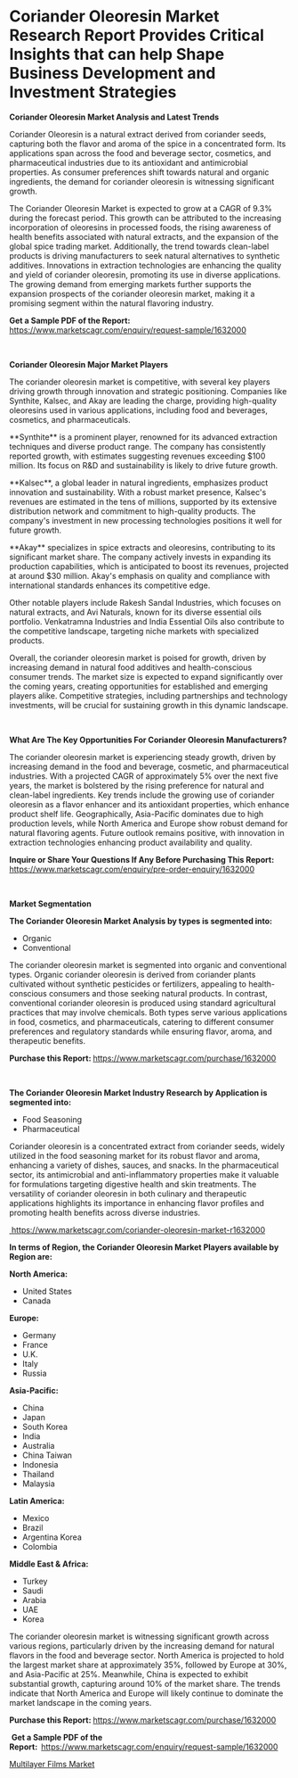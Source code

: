 <p><h1>Coriander Oleoresin Market Research Report Provides Critical Insights that can help Shape Business Development and Investment Strategies</h1></p><p><strong>Coriander Oleoresin Market Analysis and Latest Trends</strong></p>
<p><p>Coriander Oleoresin is a natural extract derived from coriander seeds, capturing both the flavor and aroma of the spice in a concentrated form. Its applications span across the food and beverage sector, cosmetics, and pharmaceutical industries due to its antioxidant and antimicrobial properties. As consumer preferences shift towards natural and organic ingredients, the demand for coriander oleoresin is witnessing significant growth.</p><p>The Coriander Oleoresin Market is expected to grow at a CAGR of 9.3% during the forecast period. This growth can be attributed to the increasing incorporation of oleoresins in processed foods, the rising awareness of health benefits associated with natural extracts, and the expansion of the global spice trading market. Additionally, the trend towards clean-label products is driving manufacturers to seek natural alternatives to synthetic additives. Innovations in extraction technologies are enhancing the quality and yield of coriander oleoresin, promoting its use in diverse applications. The growing demand from emerging markets further supports the expansion prospects of the coriander oleoresin market, making it a promising segment within the natural flavoring industry.</p></p>
<p><strong>Get a Sample PDF of the Report:&nbsp;</strong> <a href="https://www.marketscagr.com/enquiry/request-sample/1632000?utm_campaign=3198&utm_medium=2&utm_source=Github&utm_content=ia&utm_term=02042025&utm_id=coriander-oleoresin">https://www.marketscagr.com/enquiry/request-sample/1632000</a></p>
<p>&nbsp;</p>
<p><strong>Coriander Oleoresin Major Market Players</strong></p>
<p><p>The coriander oleoresin market is competitive, with several key players driving growth through innovation and strategic positioning. Companies like Synthite, Kalsec, and Akay are leading the charge, providing high-quality oleoresins used in various applications, including food and beverages, cosmetics, and pharmaceuticals.</p><p>**Synthite** is a prominent player, renowned for its advanced extraction techniques and diverse product range. The company has consistently reported growth, with estimates suggesting revenues exceeding $100 million. Its focus on R&D and sustainability is likely to drive future growth.</p><p>**Kalsec**, a global leader in natural ingredients, emphasizes product innovation and sustainability. With a robust market presence, Kalsec's revenues are estimated in the tens of millions, supported by its extensive distribution network and commitment to high-quality products. The company's investment in new processing technologies positions it well for future growth.</p><p>**Akay** specializes in spice extracts and oleoresins, contributing to its significant market share. The company actively invests in expanding its production capabilities, which is anticipated to boost its revenues, projected at around $30 million. Akay's emphasis on quality and compliance with international standards enhances its competitive edge.</p><p>Other notable players include Rakesh Sandal Industries, which focuses on natural extracts, and Avi Naturals, known for its diverse essential oils portfolio. Venkatramna Industries and India Essential Oils also contribute to the competitive landscape, targeting niche markets with specialized products.</p><p>Overall, the coriander oleoresin market is poised for growth, driven by increasing demand in natural food additives and health-conscious consumer trends. The market size is expected to expand significantly over the coming years, creating opportunities for established and emerging players alike. Competitive strategies, including partnerships and technology investments, will be crucial for sustaining growth in this dynamic landscape.</p></p>
<p>&nbsp;</p>
<p><strong>What Are The Key Opportunities For Coriander Oleoresin Manufacturers?</strong></p>
<p><p>The coriander oleoresin market is experiencing steady growth, driven by increasing demand in the food and beverage, cosmetic, and pharmaceutical industries. With a projected CAGR of approximately 5% over the next five years, the market is bolstered by the rising preference for natural and clean-label ingredients. Key trends include the growing use of coriander oleoresin as a flavor enhancer and its antioxidant properties, which enhance product shelf life. Geographically, Asia-Pacific dominates due to high production levels, while North America and Europe show robust demand for natural flavoring agents. Future outlook remains positive, with innovation in extraction technologies enhancing product availability and quality.</p></p>
<p><strong>Inquire or Share Your Questions If Any Before Purchasing This Report:</strong> <a href="https://www.marketscagr.com/enquiry/pre-order-enquiry/1632000?utm_campaign=3198&utm_medium=2&utm_source=Github&utm_content=ia&utm_term=02042025&utm_id=coriander-oleoresin">https://www.marketscagr.com/enquiry/pre-order-enquiry/1632000</a></p>
<p>&nbsp;</p>
<p><strong>Market Segmentation</strong></p>
<p><strong>The Coriander Oleoresin Market Analysis by types is segmented into:</strong></p>
<p><ul><li>Organic</li><li>Conventional</li></ul></p>
<p><p>The coriander oleoresin market is segmented into organic and conventional types. Organic coriander oleoresin is derived from coriander plants cultivated without synthetic pesticides or fertilizers, appealing to health-conscious consumers and those seeking natural products. In contrast, conventional coriander oleoresin is produced using standard agricultural practices that may involve chemicals. Both types serve various applications in food, cosmetics, and pharmaceuticals, catering to different consumer preferences and regulatory standards while ensuring flavor, aroma, and therapeutic benefits.</p></p>
<p><strong>Purchase this Report:&nbsp;</strong><a href="https://www.marketscagr.com/purchase/1632000?utm_campaign=3198&utm_medium=2&utm_source=Github&utm_content=ia&utm_term=02042025&utm_id=coriander-oleoresin">https://www.marketscagr.com/purchase/1632000</a></p>
<p>&nbsp;</p>
<p><strong>The Coriander Oleoresin Market Industry Research by Application is segmented into:</strong></p>
<p><ul><li>Food Seasoning</li><li>Pharmaceutical</li></ul></p>
<p><p>Coriander oleoresin is a concentrated extract from coriander seeds, widely utilized in the food seasoning market for its robust flavor and aroma, enhancing a variety of dishes, sauces, and snacks. In the pharmaceutical sector, its antimicrobial and anti-inflammatory properties make it valuable for formulations targeting digestive health and skin treatments. The versatility of coriander oleoresin in both culinary and therapeutic applications highlights its importance in enhancing flavor profiles and promoting health benefits across diverse industries.</p></p>
<p><a href="https://www.marketscagr.com/coriander-oleoresin-market-r1632000?utm_campaign=3198&utm_medium=2&utm_source=Github&utm_content=ia&utm_term=02042025&utm_id=coriander-oleoresin">&nbsp;https://www.marketscagr.com/coriander-oleoresin-market-r1632000</a></p>
<p><strong>In terms of Region, the Coriander Oleoresin Market Players available by Region are:</strong></p>
<p>
    <p> <strong> North America: </strong>
        <ul>
            <li>United States</li>
            <li>Canada</li>
        </ul>
        </p> 
    <p> <strong> Europe: </strong>
        <ul>
            <li>Germany</li>
            <li>France</li>
            <li>U.K.</li>
            <li>Italy</li>
            <li>Russia</li>
        </ul>
        </p> 
    <p> <strong> Asia-Pacific: </strong>
        <ul>
            <li>China</li>
            <li>Japan</li>
            <li>South Korea</li>
            <li>India</li>
            <li>Australia</li>
            <li>China Taiwan</li>
            <li>Indonesia</li>
            <li>Thailand</li>
            <li>Malaysia</li>
        </ul>
        </p> 
    <p> <strong> Latin America: </strong>
        <ul>
            <li>Mexico</li>
            <li>Brazil</li>
            <li>Argentina Korea</li>
            <li>Colombia</li>
        </ul>
        </p> 
    <p> <strong> Middle East & Africa: </strong>
        <ul>
            <li>Turkey</li>
            <li>Saudi</li>
            <li>Arabia</li>
            <li>UAE</li>
            <li>Korea</li>
        </ul>
    </p>
    </p>
<p><p>The coriander oleoresin market is witnessing significant growth across various regions, particularly driven by the increasing demand for natural flavors in the food and beverage sector. North America is projected to hold the largest market share at approximately 35%, followed by Europe at 30%, and Asia-Pacific at 25%. Meanwhile, China is expected to exhibit substantial growth, capturing around 10% of the market share. The trends indicate that North America and Europe will likely continue to dominate the market landscape in the coming years.</p></p>
<p><strong>Purchase this Report: </strong><a href="https://www.marketscagr.com/purchase/1632000?utm_campaign=3198&utm_medium=2&utm_source=Github&utm_content=ia&utm_term=02042025&utm_id=coriander-oleoresin">https://www.marketscagr.com/purchase/1632000</a></p>
<p>&nbsp;<strong>Get a Sample PDF of the Report:&nbsp;&nbsp;</strong><a href="https://www.marketscagr.com/enquiry/request-sample/1632000?utm_campaign=3198&utm_medium=2&utm_source=Github&utm_content=ia&utm_term=02042025&utm_id=coriander-oleoresin">https://www.marketscagr.com/enquiry/request-sample/1632000</a></p>
<p><strong></strong></p>
<p><p><a href="https://github.com/lalolatiot/Market-Research-Report-List-1/blob/main/multilayer-films-market.md?utm_campaign=3198&utm_medium=2&utm_source=Github&utm_content=ia&utm_term=02042025&utm_id=coriander-oleoresin">Multilayer Films Market</a></p></p>